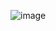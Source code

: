 ![image](https://cdn.britannica.com/99/96099-050-96F791B5/tea-rose-garden-roses-plants-stem-flowers.jpg)
